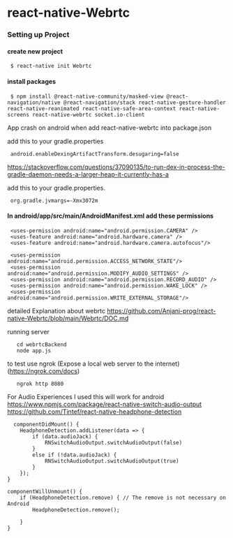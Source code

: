 # react-native-Webrtc

### Setting up Project

#### create new project 
     $ react-native init Webrtc

#### install packages
     $ npm install @react-native-community/masked-view @react-navigation/native @react-navigation/stack react-native-gesture-handler react-native-reanimated react-native-safe-area-context react-native-screens react-native-webrtc socket.io-client 

   App crash on android when add react-native-webrtc into package.json
     
   add this to your gradle.properties

     android.enableDexingArtifactTransform.desugaring=false
   
   https://stackoverflow.com/questions/37090135/to-run-dex-in-process-the-gradle-daemon-needs-a-larger-heap-it-currently-has-a

   add this to your gradle.properties.

     org.gradle.jvmargs=-Xmx3072m


####  In android/app/src/main/AndroidManifest.xml add these permissions

     <uses-permission android:name="android.permission.CAMERA" />
     <uses-feature android:name="android.hardware.camera" />
     <uses-feature android:name="android.hardware.camera.autofocus"/>

     <uses-permission android:name="android.permission.ACCESS_NETWORK_STATE"/>
     <uses-permission android:name="android.permission.MODIFY_AUDIO_SETTINGS" />
     <uses-permission android:name="android.permission.RECORD_AUDIO" />
     <uses-permission android:name="android.permission.WAKE_LOCK" />
     <uses-permission android:name="android.permission.WRITE_EXTERNAL_STORAGE"/>
     
     
  
     
 detailed Explanation about webrtc
 https://github.com/Anjani-prog/react-native-Webrtc/blob/main/Webrtc/DOC.md
 
 
 running server
            
       cd webrtcBackend 
       node app.js
       
       
 to test use ngrok (Expose a local web server to the internet) (https://ngrok.com/docs)
      
       ngrok http 8080
       
       
 For Audio Experiences I used this will work for android
 https://www.npmjs.com/package/react-native-switch-audio-output
 https://github.com/Tintef/react-native-headphone-detection
     
     
     
      componentDidMount() {
        HeadphoneDetection.addListener(data => {
            if (data.audioJack) {
                RNSwitchAudioOutput.switchAudioOutput(false)
            }
            else if (!data.audioJack) {
                RNSwitchAudioOutput.switchAudioOutput(true)
            }
        });
    }

    componentWillUnmount() {
        if (HeadphoneDetection.remove) { // The remove is not necessary on Android
            HeadphoneDetection.remove();

        }
    }
